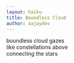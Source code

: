 ```yaml
---
layout: haiku
title: Boundless Cloud
author: aajaydev
---
```


boundless cloud gazes <br>
like constellations above <br>
connecting the stars <br>

